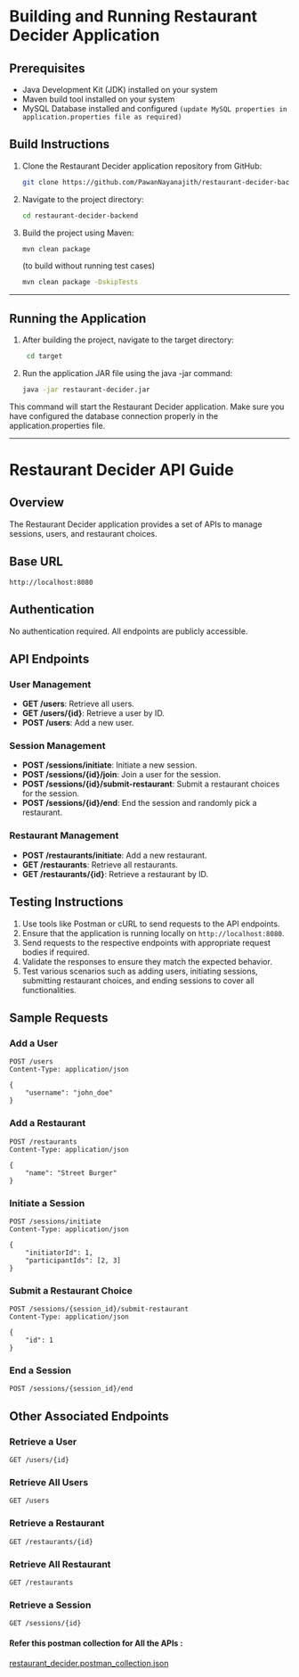 # Building and Running Restaurant Decider Application

## Prerequisites

- Java Development Kit (JDK) installed on your system
- Maven build tool installed on your system
- MySQL Database installed and configured ```(update MySQL properties in application.properties file as required)```

## Build Instructions

1. Clone the Restaurant Decider application repository from GitHub:

   ```bash
   git clone https://github.com/PawanNayanajith/restaurant-decider-backend.git

2. Navigate to the project directory:

    ```bash
    cd restaurant-decider-backend

3. Build the project using Maven:

    ```bash
    mvn clean package
   ```
   (to build without running test cases)
    ```bash
    mvn clean package -DskipTests
   ```

---
## Running the Application

1. After building the project, navigate to the target directory:

    ```bash
     cd target

2. Run the application JAR file using the java -jar command:

    ```bash
    java -jar restaurant-decider.jar

This command will start the Restaurant Decider application. Make sure you have configured the database connection properly in the application.properties file.

---

# Restaurant Decider API Guide

## Overview

The Restaurant Decider application provides a set of APIs to manage sessions, users, and restaurant choices.

## Base URL

`http://localhost:8080`

## Authentication

No authentication required. All endpoints are publicly accessible.

## API Endpoints

### User Management

- **GET /users**: Retrieve all users.
- **GET /users/{id}**: Retrieve a user by ID.
- **POST /users**: Add a new user.

### Session Management

- **POST /sessions/initiate**: Initiate a new session.
- **POST /sessions/{id}/join**: Join a user for the session.
- **POST /sessions/{id}/submit-restaurant**: Submit a restaurant choices for the session.
- **POST /sessions/{id}/end**: End the session and randomly pick a restaurant.

### Restaurant Management

- **POST /restaurants/initiate**: Add a new restaurant.
- **GET /restaurants**: Retrieve all restaurants.
- **GET /restaurants/{id}**: Retrieve a restaurant by ID.

## Testing Instructions

1. Use tools like Postman or cURL to send requests to the API endpoints.
2. Ensure that the application is running locally on `http://localhost:8080`.
3. Send requests to the respective endpoints with appropriate request bodies if required.
4. Validate the responses to ensure they match the expected behavior.
5. Test various scenarios such as adding users, initiating sessions, submitting restaurant choices, and ending sessions
   to cover all functionalities.

## Sample Requests

### Add a User
```http
POST /users
Content-Type: application/json

{
    "username": "john_doe"
}
```

### Add a Restaurant
```http
POST /restaurants
Content-Type: application/json

{
    "name": "Street Burger"
}
```

### Initiate a Session
```http
POST /sessions/initiate
Content-Type: application/json

{
    "initiatorId": 1,
    "participantIds": [2, 3]
}
```

### Submit a Restaurant Choice
```http
POST /sessions/{session_id}/submit-restaurant
Content-Type: application/json

{
    "id": 1
}
```

### End a Session
```htt
POST /sessions/{session_id}/end
```

## Other Associated Endpoints

### Retrieve a User
```http
GET /users/{id}
```

### Retrieve All Users
```http
GET /users
```

### Retrieve a Restaurant
```http
GET /restaurants/{id}
```

### Retrieve All Restaurant
```http
GET /restaurants
```

### Retrieve a Session
```http
GET /sessions/{id}
```

#### Refer this postman collection for All the APIs :
[restaurant_decider.postman_collection.json](restaurant_decider.postman_collection.json)
